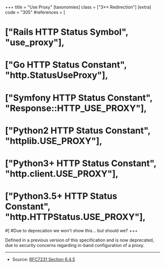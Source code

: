 +++
title = "Use Proxy"
[taxonomies]
class = ["3&times;&times; Redirection"]
[extra]
code = "305"
#references = [
#   ["Rails HTTP Status Symbol", "use_proxy"],
#   ["Go HTTP Status Constant", "http.StatusUseProxy"],
#   ["Symfony HTTP Status Constant", "Response::HTTP_USE_PROXY"],
#   ["Python2 HTTP Status Constant", "httplib.USE_PROXY"],
#   ["Python3+ HTTP Status Constant", "http.client.USE_PROXY"],
#   ["Python3.5+ HTTP Status Constant", "http.HTTPStatus.USE_PROXY"],
#]
#Due to deprecation we won't show this... but should we?
+++

Defined in a previous version of this specification and is now deprecated, due to security concerns regarding in-band configuration of a proxy.

---

* Source: [RFC7231 Section 6.4.5][1]

[1]: <http://tools.ietf.org/html/rfc7231#section-6.4.5>

